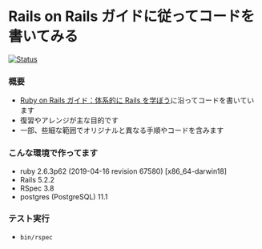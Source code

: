 # Rails on Rails ガイドに従ってコードを書いてみる

 <a href="https://github.com/hideyuki-matsuyama/rails_guides"><img alt="Status" src="https://github.com/hideyuki-matsuyama/rails_guides/workflows/Status/badge.svg"></a>

### 概要

- [Ruby on Rails ガイド：体系的に Rails を学ぼう](https://railsguides.jp/)に沿ってコードを書いています
- 復習やアレンジが主な目的です
- 一部、些細な範囲でオリジナルと異なる手順やコードを含みます

### こんな環境で作ってます

- ruby 2.6.3p62 (2019-04-16 revision 67580) [x86_64-darwin18]
- Rails 5.2.2
- RSpec 3.8
- postgres (PostgreSQL) 11.1

### テスト実行

- `bin/rspec`
